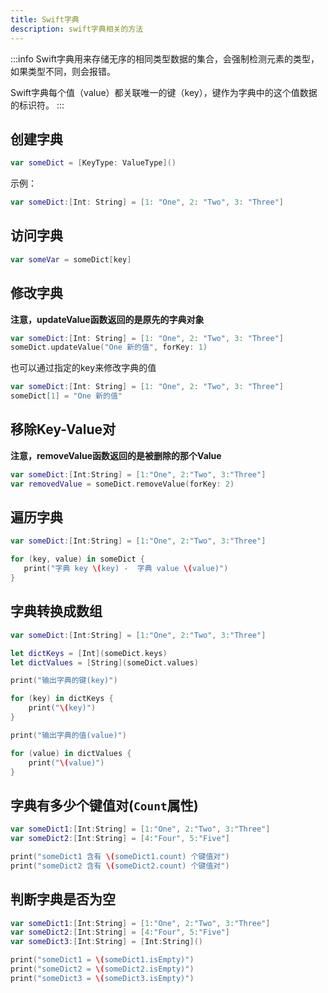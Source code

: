 ```yaml
---
title: Swift字典
description: swift字典相关的方法
---
```


:::info
Swift字典用来存储无序的相同类型数据的集合，会强制检测元素的类型，如果类型不同，则会报错。

Swift字典每个值（value）都关联唯一的键（key），键作为字典中的这个值数据的标识符。
:::

## 创建字典

```swift
var someDict = [KeyType: ValueType]()
```

示例：

```swift
var someDict:[Int: String] = [1: "One", 2: "Two", 3: "Three"]
```

## 访问字典

```swift
var someVar = someDict[key]
```

## 修改字典

**注意，updateValue函数返回的是原先的字典对象**

```swift
var someDict:[Int: String] = [1: "One", 2: "Two", 3: "Three"]
someDict.updateValue("One 新的值", forKey: 1)
```

也可以通过指定的key来修改字典的值

```swift
var someDict:[Int: String] = [1: "One", 2: "Two", 3: "Three"]
someDict[1] = "One 新的值"
```

## 移除Key-Value对

**注意，removeValue函数返回的是被删除的那个Value**

```swift
var someDict:[Int:String] = [1:"One", 2:"Two", 3:"Three"]
var removedValue = someDict.removeValue(forKey: 2)
```

## 遍历字典

```swift
var someDict:[Int:String] = [1:"One", 2:"Two", 3:"Three"]

for (key, value) in someDict {
   print("字典 key \(key) -  字典 value \(value)")
}
```

## 字典转换成数组

```swift
var someDict:[Int:String] = [1:"One", 2:"Two", 3:"Three"]

let dictKeys = [Int](someDict.keys)
let dictValues = [String](someDict.values)

print("输出字典的键(key)")

for (key) in dictKeys {
    print("\(key)")
}

print("输出字典的值(value)")

for (value) in dictValues {
    print("\(value)")
}
```

## 字典有多少个键值对(`Count`属性)

```swift
var someDict1:[Int:String] = [1:"One", 2:"Two", 3:"Three"]
var someDict2:[Int:String] = [4:"Four", 5:"Five"]

print("someDict1 含有 \(someDict1.count) 个键值对")
print("someDict2 含有 \(someDict2.count) 个键值对")
```

## 判断字典是否为空

```swift
var someDict1:[Int:String] = [1:"One", 2:"Two", 3:"Three"]
var someDict2:[Int:String] = [4:"Four", 5:"Five"]
var someDict3:[Int:String] = [Int:String]()

print("someDict1 = \(someDict1.isEmpty)")
print("someDict2 = \(someDict2.isEmpty)")
print("someDict3 = \(someDict3.isEmpty)")
```